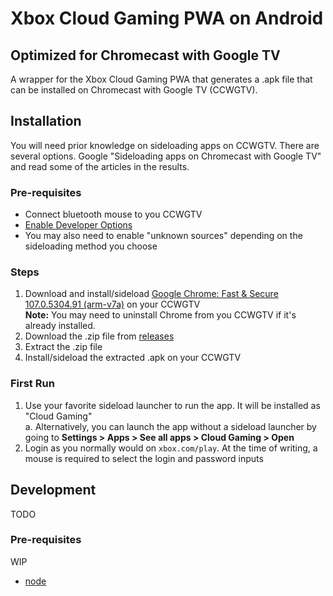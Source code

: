 # Xbox Cloud Gaming PWA on Android
## Optimized for Chromecast with Google TV
A wrapper for the Xbox Cloud Gaming PWA that generates a .apk file that can be installed on Chromecast with Google TV (CCWGTV).

## Installation
You will need prior knowledge on sideloading apps on CCWGTV. There are several options. Google "Sideloading apps on Chromecast with Google TV" and read some of the articles in the results.

### Pre-requisites
- Connect bluetooth mouse to you CCWGTV
- [Enable Developer Options](https://developers.google.com/cast/docs/android_tv_receiver/debugging#setting_up_for_development)
- You may also need to enable "unknown sources" depending on the sideloading method you choose

### Steps
1. Download and install/sideload [Google Chrome: Fast & Secure 107.0.5304.91 (arm-v7a)](https://www.apkmirror.com/apk/google-inc/chrome/chrome-107-0-5304-91-release/google-chrome-fast-secure-107-0-5304-91-5-android-apk-download/download/?key=e27e2cd57d80b879bc4be28ee3c9785f129bfa05&forcebaseapk=true) on your CCWGTV  
  **Note:** You may need to uninstall Chrome from you CCWGTV if it's already installed.
1. Download the .zip file from [releases](https://github.com/djbreen7/xbox-cloud-gaming-android/releases/tag/0.1.0)
1. Extract the .zip file
1. Install/sideload the extracted .apk on your CCWGTV

### First Run
1. Use your favorite sideload launcher to run the app. It will be installed as "Cloud Gaming"  
  a. Alternatively, you can launch the app without a sideload launcher by going to **Settings > Apps > See all apps > Cloud Gaming > Open**
1. Login as you normally would on `xbox.com/play`. At the time of writing, a mouse is required to select the login and password inputs
  
## Development
TODO

### Pre-requisites
WIP
- [node](https://nodejs.org/en/)
